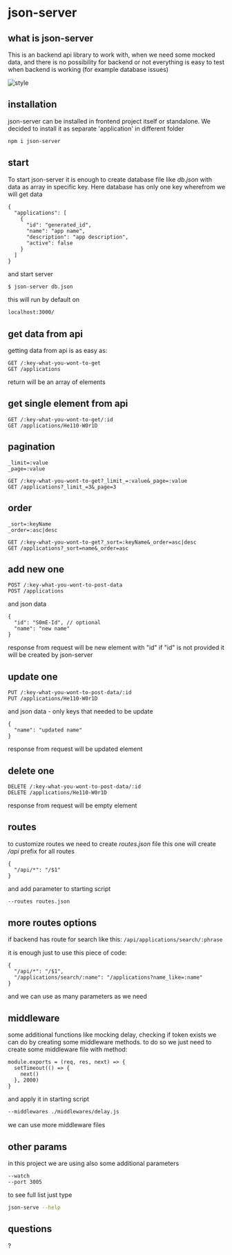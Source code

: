 <!-- .slide: data-background="#330000" -->
# json-server  <!-- .element: class="r-fit-text" -->


<!-- .slide: data-background="#330000" -->
## what is json-server

This is an backend api library to work with, when we need some mocked data, and there is no possibility for backend or not everything is easy to test when backend is working (for example database issues)


<!-- .slide: data-background="#330033" data-transition="fade-in fade-out" -->
![style](./assets/json-server-fe.webp)


<!-- .slide: data-background="#330000" -->
## installation

json-server can be installed in frontend project itself or standalone. We decided to install it as separate 'application' in different folder

```bash
npm i json-server
```


<!-- .slide: data-background="#330000" -->
## start

To start json-server it is enough to create database file like _db.json_ with data as array in specific key. Here database has only one key wherefrom we will get data

```json[1,10|2,9|3-8]
{
  "applications": [
    {
      "id": "generated_id",
      "name": "app name",
      "description": "app description",
      "active": false
    }
  ]
}
```


<!-- .slide: data-background="#330000" -->
and start server

```bash
$ json-server db.json
```

this will run by default on 

```bash
localhost:3000/
```


<!-- .slide: data-background="#330000" -->
## get data from api

getting data from api is as easy as:

```bash[1|2]
GET /:key-what-you-wont-to-get
GET /applications
```

return will be an array of elements


<!-- .slide: data-background="#330000" -->
## get single element from api

```bash[1|2]
GET /:key-what-you-wont-to-get/:id
GET /applications/He110-W0r1D
```


<!-- .slide: data-background="#330000" -->
## pagination

```bash[1|2|4|5]
_limit=:value
_page=:value

GET /:key-what-you-wont-to-get?_limit_=:value&_page=:value
GET /applications?_limit_=3&_page=3
```


<!-- .slide: data-background="#330000" -->
## order

```bash[1|2|4|5]
_sort=:keyName
_order=:asc|desc

GET /:key-what-you-wont-to-get?_sort=:keyName&_order=asc|desc
GET /applications?_sort=name&_order=asc
```


<!-- .slide: data-background="#330000" -->
## add new one

```bash[1|2]
POST /:key-what-you-wont-to-post-data
POST /applications
```

and json data

```json[1,4|2|3]
{
  "id": "S0mE-Id", // optional
  "name": "new name"
}
```

response from request will be new element with "id" if "id" is not provided it will be created by json-server


<!-- .slide: data-background="#330000" -->
## update one

```bash[1|2]
PUT /:key-what-you-wont-to-post-data/:id
PUT /applications/He110-W0r1D
```

and json data - only keys that needed to be update

```json[1,3|2]
{
  "name": "updated name"
}
```

response from request will be updated element


<!-- .slide: data-background="#330000" -->
## delete one

```bash[1|2]
DELETE /:key-what-you-wont-to-post-data/:id
DELETE /applications/He110-W0r1D
```

response from request will be empty element


<!-- .slide: data-background="#330000" -->
## routes

to customize routes we need to create _routes.json_ file
this one will create _/api_ prefix for all routes

```json[1,3|2]
{
  "/api/*": "/$1"
}
```

and add parameter to starting script

```bash
--routes routes.json
```


<!-- .slide: data-background="#330000" -->
## more routes options

if backend has route for search like this: `/api/applications/search/:phrase`

it is enough just to use this piece of code:

```json[3]
{
  "/api/*": "/$1",
  "/applications/search/:name": "/applications?name_like=:name"
}
```

and we can use as many parameters as we need


<!-- .slide: data-background="#330000" -->
## middleware

some additional functions like mocking delay, checking if token exists we can do by creating some middleware methods. to do so we just need to create some middleware file with method:

```js[1,5|2,4|3]
module.exports = (req, res, next) => {
  setTimeout(() => {
    next()
  }, 2000)
}
```

and apply it in starting script

```bash
--middlewares ./middlewares/delay.js
```

we can use more middleware files


<!-- .slide: data-background="#330000" -->
## other params

in this project we are using also some additional parameters

```bash[1|2]
--watch
--port 3005
```

to see full list just type

```bash
json-serve --help
```


<!-- .slide: data-background="#330000" -->
## questions

?
